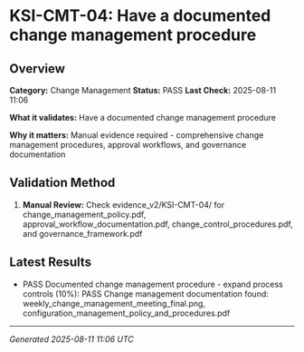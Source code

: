 # KSI-CMT-04: Have a documented change management procedure

## Overview

**Category:** Change Management
**Status:** PASS
**Last Check:** 2025-08-11 11:06

**What it validates:** Have a documented change management procedure

**Why it matters:** Manual evidence required - comprehensive change management procedures, approval workflows, and governance documentation

## Validation Method

1. **Manual Review:** Check evidence_v2/KSI-CMT-04/ for change_management_policy.pdf, approval_workflow_documentation.pdf, change_control_procedures.pdf, and governance_framework.pdf

## Latest Results

- PASS Documented change management procedure - expand process controls (10%): PASS Change management documentation found: weekly_change_management_meeting_final.png, configuration_management_policy_and_procedures.pdf

---
*Generated 2025-08-11 11:06 UTC*